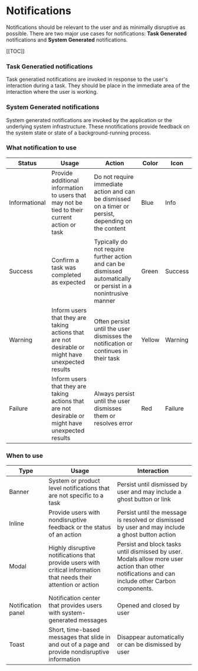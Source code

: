 # Notifications

Notifications should be relevant to the user and as minimally disruptive as possible. There are two major use cases for notifications: **Task Generated** notifications and **System Generated** notifications.

<AnchorLink link="#what-notification-to-use" text="What to Use"/>

<AnchorLink link="#when-to-use" text="How to Use"/>

[[TOC]]



### Task Generatied notifications

Task generatied notifications are invoked in response to the user's interaction during a task. They should be place in the immediate area of the interaction where the user is working.

### System Generated notifications

System generated notifications are invoked by the application or the underlying system infrastructure. These nnotifications provide feedback on the system state or state of a background-running process.


### What notification to use

| Status        	| Usage                                                                                             	| Action                                                                                                         	| Color  	| Icon    	|
|---------------	|---------------------------------------------------------------------------------------------------	|----------------------------------------------------------------------------------------------------------------	|--------	|---------	|
| Informational 	| Provide additional information to users that may not be  tied to their current action or task     	| Do not require immediate action and can be  dismissed on a timer or persist, depending on the content          	| Blue   	| Info    	|
| Success       	| Confirm a task was completed as expected                                                          	| Typically do not require further action and can be dismissed automatically or persist in a nonintrusive manner 	| Green  	| Success 	|
| Warning       	| Inform users that they are taking actions that are not desirable or might have unexpected results 	| Often persist until the user dismisses the notification or continues in their task                             	| Yellow 	| Warning 	|
| Failure       	| Inform users that they are taking actions that are not desirable or might have unexpected results 	| Always persist until the user dismisses them or resolves error                                                 	| Red    	| Failure 	|

### When to use

| Type               	| Usage                                                                                                             	| Interaction                                                                                                                                      	|
|--------------------	|-------------------------------------------------------------------------------------------------------------------	|--------------------------------------------------------------------------------------------------------------------------------------------------	|
| Banner             	| System or product level notifications that are not specific to a task                                             	| Persist until dismissed by user and may include a ghost button or link                                                                           	|
| Inline             	| Provide users with nondisruptive feedback or the status of an action                                              	| Persist until the message is resolved or dismissed by user and may include a ghost button action                                                 	|
| Modal              	| Highly disruptive notifications that provide users with critical information that needs their attention or action 	| Persist and block tasks until dismissed by user. Modals allow more user action than other notifications and can include other Carbon components. 	|
| Notification panel 	| Notification center that provides users with system-generated messages                                            	| Opened and closed by user                                                                                                                        	|
| Toast              	| Short, time-based messages that slide in and out of a page and provide nondisruptive information                  	| Disappear automatically or can be dismissed by user                                                                                              	|v